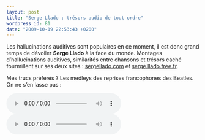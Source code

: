```yaml
---
layout: post
title: "Serge Llado : trésors audio de tout ordre"
wordpress_id: 81
date: "2009-10-19 22:53:43 +0200"
---
```


Les hallucinations auditives sont populaires en ce moment, il est donc grand
temps de dévoiler **Serge Llado** à la face du monde. Montages d’hallucinations
auditives, similarités entre chansons et trésors caché fourmillent sur ses deux
sites : [sergellado.com][1] et [serge.llado.free.fr][2].

Mes trucs préférés ? Les medleys des reprises francophones des Beatles. On ne
s’en lasse pas :

<audio controls>
  <source src="/assets/audio/adaptations-beatles-francophones-01.mp3" type="audio/mpeg">
  Your browser does not support the audio element.
</audio>

<audio controls>
  <source src="/assets/audio/adaptations-beatles-francophones-02.mp3" type="audio/mpeg">
  Your browser does not support the audio element.
</audio>

[1]: https://www.sergellado.com/
[2]: http://serge.llado.free.fr/
